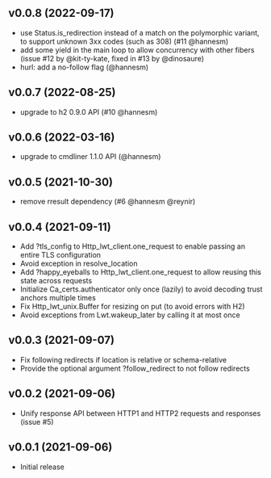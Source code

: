 ## v0.0.8 (2022-09-17)

* use Status.is_redirection instead of a match on the polymorphic variant, to
  support unknown 3xx codes (such as 308) (#11 @hannesm)
* add some yield in the main loop to allow concurrency with other fibers (issue
  #12 by @kit-ty-kate, fixed in #13 by @dinosaure)
* hurl: add a no-follow flag (@hannesm)

## v0.0.7 (2022-08-25)

* upgrade to h2 0.9.0 API (#10 @hannesm)

## v0.0.6 (2022-03-16)

* upgrade to cmdliner 1.1.0 API (@hannesm)

## v0.0.5 (2021-10-30)

* remove rresult dependency (#6 @hannesm @reynir)

## v0.0.4 (2021-09-11)

* Add ?tls_config to Http_lwt_client.one_request to enable passing an entire
  TLS configuration
* Avoid exception in resolve_location
* Add ?happy_eyeballs to Http_lwt_client.one_request to allow reusing this
  state across requests
* Initialize Ca_certs.authenticator only once (lazily) to avoid decoding
  trust anchors multiple times
* Fix Http_lwt_unix.Buffer for resizing on put (to avoid errors with H2)
* Avoid exceptions from Lwt.wakeup_later by calling it at most once

## v0.0.3 (2021-09-07)

* Fix following redirects if location is relative or schema-relative
* Provide the optional argument ?follow_redirect to not follow redirects

## v0.0.2 (2021-09-06)

* Unify response API between HTTP1 and HTTP2 requests and responses (issue #5)

## v0.0.1 (2021-09-06)

* Initial release
